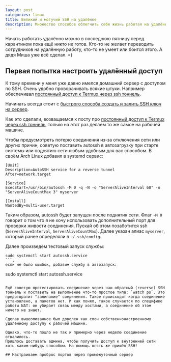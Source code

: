 ```yaml
---
layout: post
categories: linux
title: Великий и могучий SSH на удалёнке
description: Множество способов облегчить себе жизнь работая на удалёнке и вообще
---
```


Начать работать удалённо можно в последнюю пятницу перед карантином пока ещё никто не готов.
Кто-то не желает переводить сотрудников на удалённую работу, кто-то не умеет или боится этого.
А дядя Миша уже всё сделал. =)

## Первая попытка настроить удалённый доступ

К тому времени у меня уже давно имелся домашний сервер с доступом по SSH. Очень удобно проворачивать всякие штуки.
Например обеспечивал [постоянный доступ к Termux через ssh тоннель](/blog/android/persistent-termux-access-through-ssh-tunnel).

Начинать всегда стоит с [быстрого способа создать и залить SSH ключ на сервер](/blog/linux/zalit-ssh-klyuch-na-server).

Как это сделали, возващаемся к посту про [постоянный доступ к Termux через ssh тоннель](/blog/android/persistent-termux-access-through-ssh-tunnel), только на этот раз делаем то же самое на рабочей машине.

Чтобы предусмотреть потерю соединения из-за отключения сети или других причин, советую поставить autossh в автозагрузку при старте системы или поднятию сети любым удобным для вас способом.
В своём Arch Linux добавил в systemd сервис:

```
[Unit]
Description=AutoSSH service for a reverse tunnel
After=network.target

[Service]
ExecStart=/usr/bin/autossh -M 0 -q -N -o "ServerAliveInterval 60" -o "ServerAliveCountMax 3" myserver

[Install]
WantedBy=multi-user.target
```

Таким образом, autossh будет запущен после поднятия сети. Флаг `-M 0` говорит о том что я не хочу использовать дополнительный порт для проверки живости соединения.
Пускай об этом позаботится ssh (`ServerAliveInterval`, `ServerAliveCountMax`). Далее указан алиас `myserver`, который ранее определяли в `~/.ssh/config`.

Далее произведём тестовый запуск службы:
```
sudo systemctl start autossh.service
```,
если не было ошибок, добавим службу в автозапуск:
```
sudo systemctl start autossh.service
```.

Ещё советую протестировать соединение через наш обратный (reverse) SSH тоннель и поставить на выполнение что-то простое типа: `watch ps`. Это предотвратит "залипание" соединения. Такое происходит когда соединение установлено, а пакетов нет. И как понял, такое случается по специфике работы NAT: он убирает связь между хостами, а соединение об этом ничего не знает.

Сделав вышеопиванное был доволен как слон собственнонастроенному удалённому доступу к рабочей машине.

Однако, что-то пошло не так и примерно через неделю соединение отвалилось.
Пришлось доставать админа, чтобы получить доступ к внутренней сети хоть каким-нибудь способом. На помощь опять же пришёл SSH!

## Настраиваем проброс портов через промежуточный сервер

